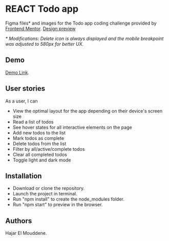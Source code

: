 # REACT Todo app 

Figma files* and images for the Todo app coding challenge provided by [Frontend Mentor](https://www.frontendmentor.io/). [Design preview](./src/images/desktop-preview.jpg)

_* Modifications: Delete icon is always displayed and the mobile breakpoint was adjusted to 580px for better UX._


## Demo 
[Demo Link](https://competent-edison-3d939c.netlify.app/).


## User stories

As a user, I can

- View the optimal layout for the app depending on their device's screen size
- Read a list of todos
- See hover states for all interactive elements on the page
- Add new todos to the list
- Mark todos as complete
- Delete todos from the list
- Filter by all/active/complete todos
- Clear all completed todos
- Toggle light and dark mode


## Installation

- Download or clone the repository.
- Launch the project in terminal.
- Run "npm install" to create the node_modules folder.
- Run "npm start" to preview in the browser.


## Authors

Hajar El Mouddene.



